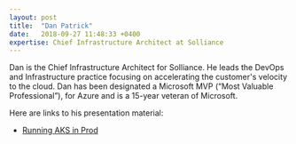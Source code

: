 ```yaml
---
layout: post
title:  "Dan Patrick"
date:   2018-09-27 11:48:33 +0400
expertise: Chief Infrastructure Architect at Solliance 
---
```


Dan is the Chief Infrastructure Architect for Solliance. He leads the DevOps and Infrastructure practice focusing on accelerating the customer's velocity to the cloud. Dan has been designated a Microsoft MVP (“Most Valuable Professional”), for Azure and is a 15-year veteran of Microsoft.

Here are links to his presentation material:

- [Running AKS in Prod](https://devintxcontent.blob.core.windows.net/showcontent/Speaker%20Presentations%20Fall%202019/Running%20AKS%20in%20Prod.pptx)
